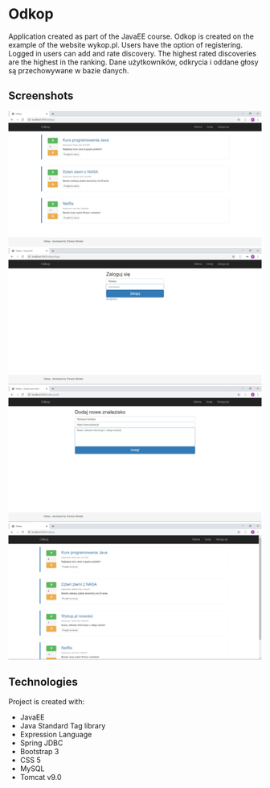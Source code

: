 # Odkop #
Application created as part of the JavaEE course. Odkop is created on the example of the website wykop.pl.
Users have the option of registering. Logged in users can add and rate discovery. 
The highest rated discoveries are the highest in the ranking. Dane użytkowników, odkrycia i oddane głosy są przechowywane w bazie danych.

##  Screenshots ##
![](./screenshots/odkop.jpg)
![](./screenshots/odkop_login.jpg)
![](./screenshots/odkop_add.jpg)
![](./screenshots/odkop2.jpg)

## Technologies ##
Project is created with:
- JavaEE
- Java Standard Tag library
- Expression Language
- Spring JDBC 
- Bootstrap 3
- CSS 5
- MySQL
- Tomcat v9.0
